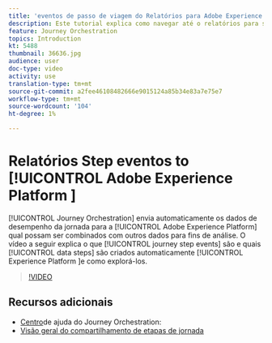 ```yaml
---
title: 'eventos de passo de viagem do Relatórios para Adobe Experience Platform '
description: Este tutorial explica como navegar até o relatórios para sua jornada, como personalizar intervalos de datas para seu relatório e como salvar um modelo de relatórios para uso futuro.
feature: Journey Orchestration
topics: Introduction
kt: 5488
thumbnail: 36636.jpg
audience: user
doc-type: video
activity: use
translation-type: tm+mt
source-git-commit: a2fee46108482666e9015124a85b34e83a7e75e7
workflow-type: tm+mt
source-wordcount: '104'
ht-degree: 1%

---
```



# Relatórios Step eventos to [!UICONTROL Adobe Experience Platform ]

[!UICONTROL Journey Orchestration] envia automaticamente os dados de desempenho da jornada para a [!UICONTROL Adobe Experience Platform] qual possam ser combinados com outros dados para fins de análise.
O vídeo a seguir explica o que [!UICONTROL journey step events] são e quais [!UICONTROL data steps] são criados automaticamente [!UICONTROL Experience Platform ]e como explorá-los.

>[!VIDEO](https://video.tv.adobe.com/v/36636?quality=12)

## Recursos adicionais

* [Centro](https://docs.adobe.com/content/help/en/journeys/using/journey-orchestration-home.html)de ajuda do Journey Orchestration:
* [Visão geral do compartilhamento de etapas de jornada](https://docs.adobe.com/content/help/en/journeys/using/building-journeys/sharing-journey-steps/sharing-overview.html)
